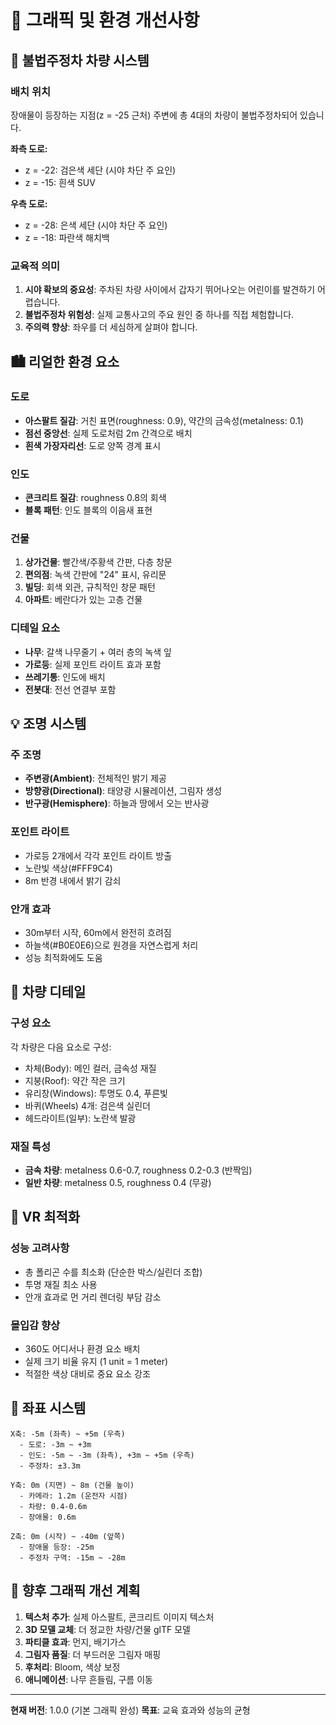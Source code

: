 # 🎨 그래픽 및 환경 개선사항

## 📍 불법주정차 차량 시스템

### 배치 위치
장애물이 등장하는 지점(z = -25 근처) 주변에 총 4대의 차량이 불법주정차되어 있습니다.

**좌측 도로:**
- z = -22: 검은색 세단 (시야 차단 주 요인)
- z = -15: 흰색 SUV

**우측 도로:**
- z = -28: 은색 세단 (시야 차단 주 요인)
- z = -18: 파란색 해치백

### 교육적 의미
1. **시야 확보의 중요성**: 주차된 차량 사이에서 갑자기 뛰어나오는 어린이를 발견하기 어렵습니다.
2. **불법주정차 위험성**: 실제 교통사고의 주요 원인 중 하나를 직접 체험합니다.
3. **주의력 향상**: 좌우를 더 세심하게 살펴야 합니다.

## 🏙️ 리얼한 환경 요소

### 도로
- **아스팔트 질감**: 거친 표면(roughness: 0.9), 약간의 금속성(metalness: 0.1)
- **점선 중앙선**: 실제 도로처럼 2m 간격으로 배치
- **흰색 가장자리선**: 도로 양쪽 경계 표시

### 인도
- **콘크리트 질감**: roughness 0.8의 회색
- **블록 패턴**: 인도 블록의 이음새 표현

### 건물
1. **상가건물**: 빨간색/주황색 간판, 다층 창문
2. **편의점**: 녹색 간판에 "24" 표시, 유리문
3. **빌딩**: 회색 외관, 규칙적인 창문 패턴
4. **아파트**: 베란다가 있는 고층 건물

### 디테일 요소
- **나무**: 갈색 나무줄기 + 여러 층의 녹색 잎
- **가로등**: 실제 포인트 라이트 효과 포함
- **쓰레기통**: 인도에 배치
- **전봇대**: 전선 연결부 포함

## 💡 조명 시스템

### 주 조명
- **주변광(Ambient)**: 전체적인 밝기 제공
- **방향광(Directional)**: 태양광 시뮬레이션, 그림자 생성
- **반구광(Hemisphere)**: 하늘과 땅에서 오는 반사광

### 포인트 라이트
- 가로등 2개에서 각각 포인트 라이트 방출
- 노란빛 색상(#FFF9C4)
- 8m 반경 내에서 밝기 감쇠

### 안개 효과
- 30m부터 시작, 60m에서 완전히 흐려짐
- 하늘색(#B0E0E6)으로 원경을 자연스럽게 처리
- 성능 최적화에도 도움

## 🚗 차량 디테일

### 구성 요소
각 차량은 다음 요소로 구성:
- 차체(Body): 메인 컬러, 금속성 재질
- 지붕(Roof): 약간 작은 크기
- 유리창(Windows): 투명도 0.4, 푸른빛
- 바퀴(Wheels) 4개: 검은색 실린더
- 헤드라이트(일부): 노란색 발광

### 재질 특성
- **금속 차량**: metalness 0.6-0.7, roughness 0.2-0.3 (반짝임)
- **일반 차량**: metalness 0.5, roughness 0.4 (무광)

## 🎯 VR 최적화

### 성능 고려사항
- 총 폴리곤 수를 최소화 (단순한 박스/실린더 조합)
- 투명 재질 최소 사용
- 안개 효과로 먼 거리 렌더링 부담 감소

### 몰입감 향상
- 360도 어디서나 환경 요소 배치
- 실제 크기 비율 유지 (1 unit = 1 meter)
- 적절한 색상 대비로 중요 요소 강조

## 📐 좌표 시스템

```
X축: -5m (좌측) ~ +5m (우측)
  - 도로: -3m ~ +3m
  - 인도: -5m ~ -3m (좌측), +3m ~ +5m (우측)
  - 주정차: ±3.3m

Y축: 0m (지면) ~ 8m (건물 높이)
  - 카메라: 1.2m (운전자 시점)
  - 차량: 0.4-0.6m
  - 장애물: 0.6m

Z축: 0m (시작) ~ -40m (앞쪽)
  - 장애물 등장: -25m
  - 주정차 구역: -15m ~ -28m
```

## 🔄 향후 그래픽 개선 계획

1. **텍스처 추가**: 실제 아스팔트, 콘크리트 이미지 텍스처
2. **3D 모델 교체**: 더 정교한 차량/건물 glTF 모델
3. **파티클 효과**: 먼지, 배기가스
4. **그림자 품질**: 더 부드러운 그림자 매핑
5. **후처리**: Bloom, 색상 보정
6. **애니메이션**: 나무 흔들림, 구름 이동

---

**현재 버전**: 1.0.0 (기본 그래픽 완성)
**목표**: 교육 효과와 성능의 균형
